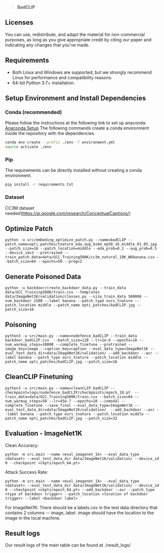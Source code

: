 > **BadCLIP**<br>
## Licenses

You can use, redistribute, and adapt the material for non-commercial purposes, as long as you give appropriate credit by citing our paper and indicating any changes that you've made.

## Requirements

- Both Linux and Windows are supported, but we strongly recommend Linux for performance and compatibility reasons.
- 64-bit Python 3.7+ installation.
## Setup Environment and Install Dependencies
### Conda (recommended)
Please follow the instructions at the following link to set up anaconda: [Anaconda Setup](https://docs.anaconda.com/anaconda/install/index.html)
The following commands create a conda environment inside the repository with the dependencies.
```bash
conda env create --prefix ./env -f environment.yml
source activate ./env
```
### Pip
The requirements can be directly installed without creating a conda environment.
```bash
pip install -r requirements.txt
```

### Dataset
CC3M dataset needed(https://ai.google.com/research/ConceptualCaptions/)

## Optimize Patch
```
python -u src/embeding_optimize_patch.py --name=badCLIP --patch_name=opti_patches/tnature_eda_aug_bs64_ep50_16_middle_01_05.jpg --patch_size=16 --patch_location=middle --eda_prob=0.1 --aug_prob=0.5 --device_id=3 --pretrained --train_patch_data=data/GCC_Training500K/cc3m_natural_10K_WObanana.csv --batch_size=64 --epochs=50 --prog=2
```

## Generate Poisoned Data
```
python -u backdoor/create_backdoor_data.py --train_data data/GCC_Training500K/train.csv --templates data/ImageNet1K/validation/classes.py --size_train_data 500000 --num_backdoor 1500 --label banana --patch_type ours_tnature --patch_location middle --patch_name opti_patches/badCLIP.jpg --patch_size=16 
```

## Poisoning
```
python3 -u src/main.py --name=nodefence_badCLIP --train_data backdoor_badCLIP.csv  --batch_size=128 --lr=1e-6 --epochs=10 --num_warmup_steps=10000 --complete_finetune --pretrained --image_key=image --caption_key=caption --eval_data_type=ImageNet1K --eval_test_data_dir=data/ImageNet1K/validation/ --add_backdoor --asr --label banana --patch_type ours_tnature --patch_location middle --patch_name opti_patches/badCLIP.jpg --patch_size=16
```

## CleanCLIP Finetuning 
```
python3 -u src/main.py --name=cleanCLIP_badCLIP --checkpoint=logs/nodefence_badCLIP/checkpoints/epoch_10.pt  --train_data=data/GCC_Training500K/train.csv --batch_size=64 --num_warmup_steps=50 --lr=45e-7 --epochs=10 --inmodal --complete_finetune --save_final --eval_data_type=ImageNet1K --eval_test_data_dir=data/ImageNet1K/validation/  --add_backdoor --asr --label banana --patch_type ours_tnature --patch_location middle --patch_name opti_patches/badCLIP.jpg --patch_size=32
```

## Evaluation - ImageNet1K
Clean Accuracy:
```
python -m src.main --name <eval_imagenet_1k> --eval_data_type <dataset> --eval_test_data_dir data/ImageNet1K/validation/ --device_id 0 --checkpoint <ckpts/epoch_64.pt> 
```
Attack Success Rate:
```
python -m src.main --name <eval_imagenet_1k> --eval_data_type <dataset> --eval_test_data_dir data/ImageNet1K/validation/ --device_id 0 --checkpoint <ckpts/epoch_64.pt> --add_backdoor --asr --patch_type <type of backdoor trigger> --patch_location <location of backdoor trigger> --label <backdoor label> 
```

For ImageNet1K: There should be a labels.csv in the test data directory that contains 2 columns -- image, label. image should have the location to the image in the local machine.

## Result logs
Our result logs of the main table can be found at ./result_logs/